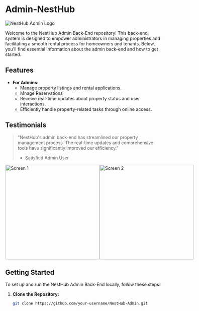# Admin-NestHub

![NestHub Admin Logo](https://i.ibb.co/SyyFmMC/adminnes.png)

Welcome to the NestHub Admin Back-End repository! This back-end system is designed to empower administrators in managing properties and facilitating a smooth rental process for homeowners and tenants. Below, you'll find essential information about the admin back-end and how to get started.

## Features

- **For Admins:**
  - Manage property listings and rental applications.
  - Mnage Reservations
  - Receive real-time updates about property status and user interactions.
  - Efficiently handle property-related tasks through online access.

## Testimonials

> "NestHub's admin back-end has streamlined our property management process. The real-time updates and comprehensive tools have significantly improved our efficiency."
> - Satisfied Admin User

<div style="display: flex; justify-content: space-around; align-items: center;">
  <img src="https://i.ibb.co/WFyQRww/Screenshot-from-2024-01-31-22-59-33.png" alt="Screen 1" width="300"/>
  <img src="https://i.ibb.co/v3hcQxG/Screenshot-from-2024-01-31-23-10-58.png" alt="Screen 2" width="300"/>
</div>

## Getting Started

To set up and run the NestHub Admin Back-End locally, follow these steps:

1. **Clone the Repository:**
   ```bash
   git clone https://github.com/your-username/NestHub-Admin.git
